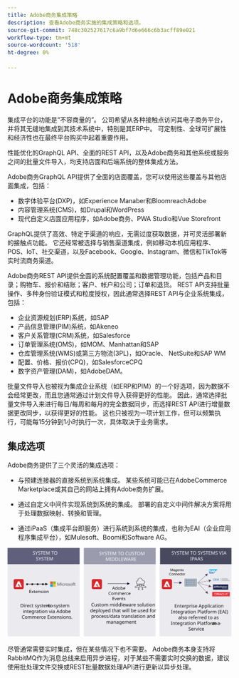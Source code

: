 ```yaml
---
title: Adobe商务集成策略
description: 查看Adobe商务实施的集成策略和选项。
source-git-commit: 748c302527617c6a9bf7d6e666c6b3acff89e021
workflow-type: tm+mt
source-wordcount: '518'
ht-degree: 0%

---
```



# Adobe商务集成策略

集成平台的功能是“不容商量的”。 公司希望从各种接触点访问其电子商务平台，并将其无缝地集成到其技术系统中，特别是其ERP中。 可定制性、全球可扩展性和经济性也在最终平台购买中起着重要作用。

性能优化的GraphQL API、全面的REST API，以及Adobe商务和其他系统或服务之间的批量文件导入，均支持店面和后端系统的整体集成方法。

Adobe商务GraphQL API提供了全面的店面覆盖，您可以使用这些覆盖与其他店面集成，包括：

- 数字体验平台(DXP)，如Experience Manaber和BloomreachAdobe
- 内容管理系统(CMS)，如Drupal和WordPress
- 现代自定义店面应用程序，如Adobe商务、PWA Studio和Vue Storefront

GraphQL提供了高效、特定于渠道的响应，无需过度获取数据，并可灵活部署新的接触点功能。 它还经常被选择与销售渠道集成，例如移动本机应用程序、POS、IoT、社交渠道，以及Facebook、Google、Instagram、微信和TikTok等实时流商务渠道。

Adobe商务REST API提供全面的系统配置覆盖和数据管理功能，包括产品和目录；购物车、报价和结账；客户、帐户和公司；订单和退货。 REST API支持批量操作、多种身份验证模式和粒度授权，因此通常选择REST API与企业系统集成，包括：

- 企业资源规划(ERP)系统，如SAP
- 产品信息管理(PIM)系统，如Akeneo
- 客户关系管理(CRM)系统，如Salesforce
- 订单管理系统(OMS)，如MOM、Manhattan和SAP
- 仓库管理系统(WMS)或第三方物流(3PL)，如Oracle、 NetSuite和SAP WM
- 配置、价格、报价(CPQ)，如SalesforceCPQ
- 数字资产管理(DAM)，如AdobeDAM。

批量文件导入也被视为集成企业系统（如ERP和PIM）的一个好选项，因为数据不会经常更改，而且您通常通过计划文件导入获得更好的性能。 因此，通常选择批量文件导入来进行每日/每周和每月的完全数据同步，而选择REST API进行增量数据更改同步，以获得更好的性能。 这也只被视为一项计划工作，但可以频繁执行，可能每15分钟到1小时执行一次，具体取决于业务需求。

## 集成选项

Adobe商务提供了三个灵活的集成选项：

- 与预建连接器的直接系统到系统集成。 某些系统可能已在AdobeCommerce Marketplace或其自己的网站上拥有Adobe商务扩展。

- 通过自定义中间件实现系统到系统的集成。 部署的自定义中间件解决方案将用于处理数据映射、转换和管理。

- 通过iPaaS（集成平台即服务）进行系统到系统的集成，也称为EAI（企业应用程序集成平台），如Mulesoft、Boomi和Software AG。

![Adobe商务集成选项](../../assets/playbooks/integration-options.svg)

尽管通常需要实时集成，但在某些情况下也不需要。 Adobe商务本身支持将RabbitMQ作为消息总线来启用异步进程，对于某些不需要实时交换的数据，建议使用批处理文件交换或REST批量数据处理API进行更新以异步处理。
